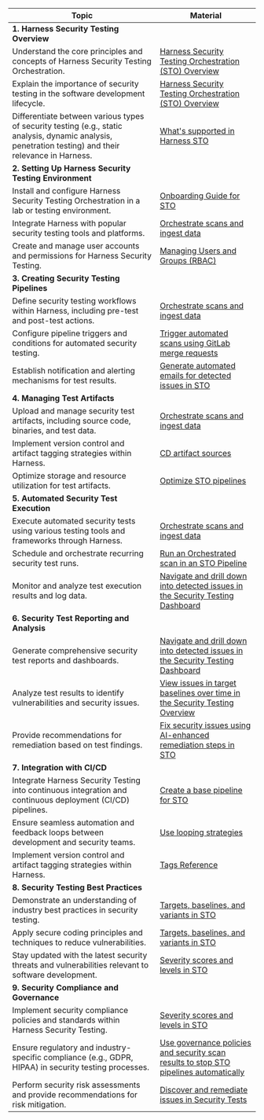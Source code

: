 | Topic                                                                                                                                                  | Material                                                                                                                                                                                                                     |
| ------------------------------------------------------------------------------------------------------------------------------------------------------ | ---------------------------------------------------------------------------------------------------------------------------------------------------------------------------------------------------------------------------- |
| **1. Harness Security Testing Overview**  | |
| Understand the core principles and concepts of Harness Security Testing Orchestration.                                                                 | [Harness Security Testing Orchestration (STO) Overview](https://developer.harness.io/docs/security-testing-orchestration/get-started/overview)                                                                               |
| Explain the importance of security testing in the software development lifecycle.                                                                      | [Harness Security Testing Orchestration (STO) Overview](https://developer.harness.io/docs/security-testing-orchestration/get-started/overview)                                                                               |
| Differentiate between various types of security testing (e.g., static analysis, dynamic analysis, penetration testing) and their relevance in Harness. | [What's supported in Harness STO](https://developer.harness.io/docs/security-testing-orchestration/whats-supported)                                                                                                          |
| **2. Setting Up Harness Security Testing Environment**| |
| Install and configure Harness Security Testing Orchestration in a lab or testing environment.                                                          | [Onboarding Guide for STO](https://developer.harness.io/docs/security-testing-orchestration/get-started/onboarding-guide)                                                                                                    |
| Integrate Harness with popular security testing tools and platforms.                                                                                   | [Orchestrate scans and ingest data](https://developer.harness.io/docs/category/orchestrate-scans-and-ingest-data)                                                                                                            |
| Create and manage user accounts and permissions for Harness Security Testing.                                                                          | [Managing Users and Groups (RBAC)](https://developer.harness.io/docs/first-gen/firstgen-platform/security/access-management-howtos/users-and-permissions/)                                                                   |
| **3. Creating Security Testing Pipelines**  |  |
| Define security testing workflows within Harness, including pre-test and post-test actions.                                                            | [Orchestrate scans and ingest data](https://developer.harness.io/docs/category/orchestrate-scans-and-ingest-data)                                                                                                            |
| Configure pipeline triggers and conditions for automated security testing.                                                                             | [Trigger automated scans using GitLab merge requests](https://developer.harness.io/tutorials/security-tests/gitlab-ci-integration/)                                                                                                       |
| Establish notification and alerting mechanisms for test results.                                                                                       | [Generate automated emails for detected issues in STO](https://developer.harness.io/docs/security-testing-orchestration/use-sto/view-and-troubleshoot-vulnerabilities/email-notifications)                                   |
| **4. Managing Test Artifacts** | |
| Upload and manage security test artifacts, including source code, binaries, and test data.                                                             | [Orchestrate scans and ingest data](https://developer.harness.io/docs/category/orchestrate-scans-and-ingest-data)                                                                                                            |
| Implement version control and artifact tagging strategies within Harness.                                                                              | [CD artifact sources](https://developer.harness.io/docs/continuous-delivery/x-platform-cd-features/services/artifact-sources/)                                                                                               |
| Optimize storage and resource utilization for test artifacts.                                                                                          | [Optimize STO pipelines](https://developer.harness.io/docs/security-testing-orchestration/use-sto/set-up-sto-pipelines/optimize-sto-pipelines/)                                                                              |
| **5. Automated Security Test Execution** |  |
| Execute automated security tests using various testing tools and frameworks through Harness.                                                           | [Orchestrate scans and ingest data](https://developer.harness.io/docs/category/orchestrate-scans-and-ingest-data)                                                                                                            |
| Schedule and orchestrate recurring security test runs.                                                                                                 | [Run an Orchestrated scan in an STO Pipeline](https://developer.harness.io/docs/security-testing-orchestration/use-sto/orchestrate-and-ingest/run-an-orchestrated-scan-in-sto)                                               |
| Monitor and analyze test execution results and log data.                                                                                               | [Navigate and drill down into detected issues in the Security Testing Dashboard](https://developer.harness.io/docs/security-testing-orchestration/use-sto/view-and-troubleshoot-vulnerabilities/security-testing-dashboard)  |
| **6. Security Test Reporting and Analysis**  |   |
| Generate comprehensive security test reports and dashboards.                                                                                           | [Navigate and drill down into detected issues in the Security Testing Dashboard](https://developer.harness.io/docs/security-testing-orchestration/use-sto/view-and-troubleshoot-vulnerabilities/security-testing-dashboard)  |
| Analyze test results to identify vulnerabilities and security issues.                                                                                  | [View issues in target baselines over time in the Security Testing Overview](https://developer.harness.io/docs/security-testing-orchestration/use-sto/view-and-troubleshoot-vulnerabilities/sto-overview)                    |
| Provide recommendations for remediation based on test findings.                                                                                        | [Fix security issues using AI-enhanced remediation steps in STO](https://developer.harness.io/docs/security-testing-orchestration/use-sto/view-and-troubleshoot-vulnerabilities/ai-based-remediations)                       |
| **7. Integration with CI/CD**  |  |
| Integrate Harness Security Testing into continuous integration and continuous deployment (CI/CD) pipelines.                                            | [Create a base pipeline for STO](https://developer.harness.io/docs/security-testing-orchestration/get-started/onboarding-guide#create-a-base-pipeline-for-sto)                                                               |
| Ensure seamless automation and feedback loops between development and security teams.                                                                  | [Use looping strategies](https://developer.harness.io/docs/platform/pipelines/looping-strategies/looping-strategies-matrix-repeat-and-parallelism/)                                                                          |
| Implement version control and artifact tagging strategies within Harness.                                                                              |  [Tags Reference](https://developer.harness.io/docs/platform/references/tags-reference/)                            |
| **8. Security Testing Best Practices** |  |
| Demonstrate an understanding of industry best practices in security testing.                                                                           | [Targets, baselines, and variants in STO](https://developer.harness.io/docs/security-testing-orchestration/get-started/key-concepts/targets-and-baselines)    |
| Apply secure coding principles and techniques to reduce vulnerabilities.                                                                               | [Targets, baselines, and variants in STO](https://developer.harness.io/docs/security-testing-orchestration/get-started/key-concepts/targets-and-baselines)                                                                   |
| Stay updated with the latest security threats and vulnerabilities relevant to software development.                                                    | [Severity scores and levels in STO](https://developer.harness.io/docs/security-testing-orchestration/get-started/key-concepts/severities)                                                                                    |
| **9. Security Compliance and Governance** | |
| Implement security compliance policies and standards within Harness Security Testing.                                                                  | [Severity scores and levels in STO](https://developer.harness.io/docs/security-testing-orchestration/get-started/key-concepts/severities)                                                                                    |
| Ensure regulatory and industry-specific compliance (e.g., GDPR, HIPAA) in security testing processes.                                                  | [Use governance policies and security scan results to stop STO pipelines automatically](https://developer.harness.io/docs/security-testing-orchestration/use-sto/stop-builds-based-on-scan-results/stop-pipelines-using-opa) |
| Perform security risk assessments and provide recommendations for risk mitigation.                                                                     | [Discover and remediate issues in Security Tests](https://developer.harness.io/docs/security-testing-orchestration/use-sto/view-and-troubleshoot-vulnerabilities/view-scan-results)                                          |
